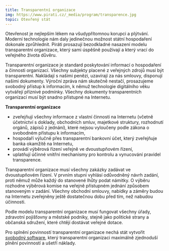 ```yaml
---
title: Transparentní organizace
img: https://www.pirati.cz/_media/program/transparence.jpg
topic: Otevřený stát
---
```


Otevřenost je nejlepším lékem na všudypřítomnou korupci a plýtvání. Moderní technologie nám daly jedinečnou možnost státní hospodaření dokonale zprůhlednit. Piráti prosazují bezodkladné nasazení modelu transparentní organizace, který sami úspěšně používají a který vrací do veřejného života důvěru.

Transparentní organizace je standard poskytování informací o hospodaření a činnosti organizací. Všechny subjekty placené z veřejných zdrojů musí být transparentní. Nakládají s našimi penězi, uzavírají za nás smlouvy, disponují našimi dokumenty. Výroční zpráva nám skutečně nestačí, prosazujeme svobodný přístup k informacím, k němuž technologie digitálního věku vytvářejí příznivé podmínky. Všechny dokumenty transparentních organizací musí být snadno přístupné na Internetu.

**Transparentní organizace**

- zveřejňují všechny informace z vlastní činnosti na Internetu (včetně účetnictví s doklady, obchodních smluv, majetkové struktury, rozhodnutí orgánů, zápisů z jednání), které nejsou vyloučeny podle zákona o svobodném přístupu k informacím,
- hospodaří výlučně přes transparentní bankovní účet, který zveřejňuje banka okamžitě na Internetu,
- provádí výběrová řízení veřejně ve dvoustupňovém řízení,
- uplatňují účinné vnitřní mechanismy pro kontrolu a vynucování pravidel transparence.

Transparentní organizace musí všechny zakázky zadávat ve dvoustupňovém řízení. V prvním stupni vyhlásí odůvodněný návrh zadání, proti němuž může každý do stanovené lhůty podat námitky. O výběru rozhodne výběrová komise na veřejně přístupném jednání způsobem stanoveným v zadání. Všechny obchodní smlouvy, nabídky a záměry budou na Internetu zveřejněny ještě dostatečnou dobu před tím, než nabudou účinnosti.

Podle modelu transparentní organizace musí fungovat všechny úřady, zdravotní pojišťovny a městské podniky, stejně jako politické strany a občanská sdružení, které chtějí dostávat veřejné dotace.

Pro splnění povinností transparentní organizace nechá stát vytvořit [svobodný software][svoboda-informaci], který transparentní organizaci maximálně zjednoduší plnění povinností a ušetří náklady.

[svoboda-informaci]: https://www.pirati.cz/program/svoboda_informaci
